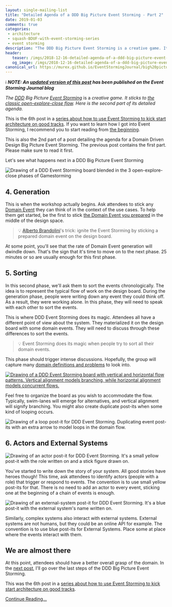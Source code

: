 ```yaml
---
layout: single-mailing-list
title: "Detailed Agenda of a DDD Big Picture Event Storming - Part 2"
date: 2019-01-03
comments: true
categories:
 - architecture
 - squash-BDUF-with-event-storming-series
 - event storming
description: "The DDD Big Picture Event Storming is a creative game. It sticks to the classic open-explore-close flow. Here is the second part of its detailed agenda. This post goes over the generation of Domain Events, their collective sorting and the addition of actors and external systems to the picture."
header:
   teaser: /imgs/2018-12-16-detailed-agenda-of-a-ddd-big-picture-event-storming-part-2/event-storming-3-phases-game-teaser.jpeg
   og_image: /imgs/2018-12-16-detailed-agenda-of-a-ddd-big-picture-event-storming-part-2/event-storming-3-phases-game-og.jpeg
canonical_url: https://murex.github.io/EventStormingJournal/big%20picture/step-by-step-guide-to-run-your-big-picture-event-storming/
---
```

ℹ️ _**NOTE: An [updated version of this post](https://murex.github.io/EventStormingJournal/big%20picture/step-by-step-guide-to-run-your-big-picture-event-storming/) has been published on the Event Storming Journal blog**_

_The_ [_DDD_](https://en.wikipedia.org/wiki/Domain-driven_design) _Big Picture_ [_Event Storming_](https://www.eventstorming.com/) is a _creative game. It sticks to [the classic open-explore-close flow](https://gamestorming.com/). Here is the second part of its detailed agenda._

This is the 6th post in a [series about how to use Event Storming to kick start architecture on good tracks](/categories/#squash-bduf-with-event-storming-series). If you want to learn how I got into Event Storming, I recommend you to start reading from [the beginning](/misadventures-with-big-design-up-front/).

This is also the 2nd part of a post detailing the agenda for a Domain Driven Design Big Picture Event Storming. The previous post contains the first part. Please make sure to read it first.

Let's see what happens next in a DDD Big Picture Event Storming

![Drawing of a DDD Event Storming board blended in the 3 open-explore-close phases of Gamestorming]({{site.url}}/imgs/2018-12-16-detailed-agenda-of-a-ddd-big-picture-event-storming-part-2/event-storming-3-phases-game.jpeg)

## 4. Generation


This is when the workshop actually begins. Ask attendees to stick any [Domain Event](https://martinfowler.com/eaaDev/DomainEvent.html) they can think of in the context of the use cases. To help them get started, be the first to stick [the Domain Event you prepared](/how-to-prepare-a-ddd-big-picture-event-storming-workshop/) in the middle of the design space.

> 💡 [Alberto Brandolini](https://twitter.com/ziobrando)'s trick: ignite the Event Storming by sticking a prepared domain event on the design board.

At some point, you'll see that the rate of Domain Event generation will dwindle down. That's the sign that it's time to move on to the next phase. 25 minutes or so are usually enough for this first phase.

## 5. Sorting

In this second phase, we'll ask them to sort the events chronologically. The idea is to represent the typical flow of work on the design board. During the generation phase, people were writing down any event they could think off. As a result, they were working alone. In this phase, they will need to speak with each other to sort the events.

This is where DDD Event Storming does its magic. Attendees all have a different point of view about the system. They materialized it on the design board with some domain events. They will need to discuss through these differences to sort the events.

> 💡 Event Storming does its magic when people try to sort all their domain events.

This phase should trigger intense discussions. Hopefully, the group will capture many [domain definitions and problems](/detailed-agenda-of-a-ddd-big-picture-event-storming-part-1/) to look into.

[![Drawing of a DDD Event Storming board with vertical and horizontal flow patterns. Vertical alignment models branching, while horizontal alignment models concurrent flows.]({{site.url}}/imgs/2018-12-16-detailed-agenda-of-a-ddd-big-picture-event-storming-part-2/flow-patterns-small.jpeg)]({{site.url}}/imgs/2018-12-16-detailed-agenda-of-a-ddd-big-picture-event-storming-part-2/flow-patterns.jpeg)

Feel free to organize the board as you wish to accommodate the flow. Typically, swim-lanes will emerge for alternatives, and vertical alignment will signify branching. You might also create duplicate post-its when some kind of looping occurs.

![Drawing of a loop post-it for DDD Event Storming. Duplicating event post-its with an extra arrow to model loops in the domain flow.]({{site.url}}/imgs/2018-12-16-detailed-agenda-of-a-ddd-big-picture-event-storming-part-2/loop-post-it.png)

## 6. Actors and External Systems

![Drawing of an actor post-it for DDD Event Storming. It's a small yellow post-it with the role written on and a stick figure drawn on.]({{site.url}}/imgs/2018-12-16-detailed-agenda-of-a-ddd-big-picture-event-storming-part-2/actor-post-it.png)

You've started to write down the story of your system. All good stories have heroes though! This time, ask attendees to identify actors (people with a role) that trigger or respond to events. The convention is to use small yellow post-its for that. There is no need to add an actor to every event, sticking one at the beginning of a chain of events is enough.

![Drawing of an external-system post-it for DDD Event Storming. It's a blue post-it with the external system's name written on.]({{site.url}}/imgs/2018-12-16-detailed-agenda-of-a-ddd-big-picture-event-storming-part-2/external-system-post-it.png)

Similarly, complex systems also interact with external systems. External systems are not humans, but they could be an online API for example. The convention is to use blue post-its for External Systems. Place some at place where the events interact with them.

## We are almost there

At this point, attendees should have a better overall grasp of the domain. In the [next post](/detailed-agenda-of-a-ddd-big-picture-event-storming-part-3/), I'll go over the last steps of the DDD Big Picture Event Storming.

This was the 6th post in a [series about how to use Event Storming to kick start architecture on good tracks](/categories/#squash-bduf-with-event-storming-series).

[Continue Reading...](/detailed-agenda-of-a-ddd-big-picture-event-storming-part-3/)
